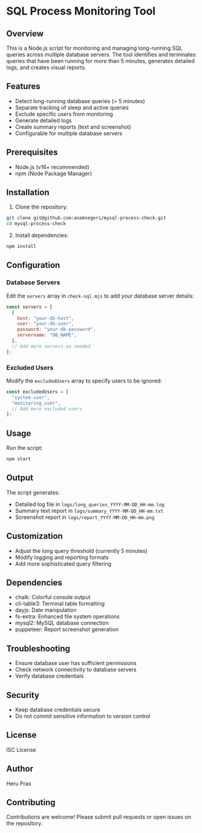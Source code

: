 # SQL Process Monitoring Tool

## Overview

This is a Node.js script for monitoring and managing long-running SQL queries across multiple database servers. The tool identifies and terminates queries that have been running for more than 5 minutes, generates detailed logs, and creates visual reports.

## Features

- Detect long-running database queries (> 5 minutes)
- Separate tracking of sleep and active queries
- Exclude specific users from monitoring
- Generate detailed logs
- Create summary reports (text and screenshot)
- Configurable for multiple database servers

## Prerequisites

- Node.js (v16+ recommended)
- npm (Node Package Manager)

## Installation

1. Clone the repository:

```bash
git clone git@github.com:anaknegeri/mysql-process-check.git
cd mysql-process-check
```

2. Install dependencies:

```bash
npm install
```

## Configuration

### Database Servers

Edit the `servers` array in `check-sql.mjs` to add your database server details:

```javascript
const servers = [
  {
    host: "your-db-host",
    user: "your-db-user",
    password: "your-db-password",
    servername: "DB_NAME",
  },
  // Add more servers as needed
];
```

### Excluded Users

Modify the `excludedUsers` array to specify users to be ignored:

```javascript
const excludedUsers = [
  "system_user",
  "monitoring_user",
  // Add more excluded users
];
```

## Usage

Run the script:

```bash
npm start
```

## Output

The script generates:

- Detailed log file in `logs/long_queries_YYYY-MM-DD_HH-mm.log`
- Summary text report in `logs/summary_YYYY-MM-DD_HH-mm.txt`
- Screenshot report in `logs/report_YYYY-MM-DD_HH-mm.png`

## Customization

- Adjust the long query threshold (currently 5 minutes)
- Modify logging and reporting formats
- Add more sophisticated query filtering

## Dependencies

- chalk: Colorful console output
- cli-table3: Terminal table formatting
- dayjs: Date manipulation
- fs-extra: Enhanced file system operations
- mysql2: MySQL database connection
- puppeteer: Report screenshot generation

## Troubleshooting

- Ensure database user has sufficient permissions
- Check network connectivity to database servers
- Verify database credentials

## Security

- Keep database credentials secure
- Do not commit sensitive information to version control

## License

ISC License

## Author

Heru Pras

## Contributing

Contributions are welcome! Please submit pull requests or open issues on the repository.
